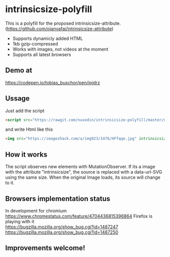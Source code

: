 # intrinsicsize-polyfill
This is a polyfill for the proposed intrinsicsize-attribute. (https://github.com/ojanvafai/intrinsicsize-attribute)
- Supports dynamicly added HTML
- 1kb gzip-compressed
- Works with images, not videos at the moment
- Supports all latest browsers

## Demo at
https://codepen.io/tobias_buschor/pen/jpjdrz 

## Ussage
Just add the script

```html
<script src="https://rawgit.com/nuxodin/intrinsicsize-polyfill/master/min.js"></script>  
```

and write Html like this  
```html
<img src="https://imageshack.com/a/img923/1476/HFfqqe.jpg" intrinsicsize="1920x1281" style="width:100%">  
```

## How it works
The script observes new elements with MutationObserver. 
If its a image with the attribute "intrinsicsize", the source is replaced with a data-url-SVG using the same size. 
When the original Image loads, its source will change to it. 

## Browsers implementation status
In development for chromium
https://www.chromestatus.com/feature/4704436815396864
Firefox is playing with it  
https://bugzilla.mozilla.org/show_bug.cgi?id=1487247  
https://bugzilla.mozilla.org/show_bug.cgi?id=1487250  

## Improvements welcome!
